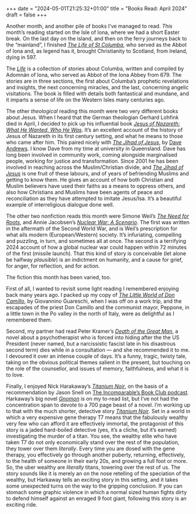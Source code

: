 +++
date = "2024-05-01T21:25:32+01:00"
title = "Books Read: April 2024"
draft = false
+++

Another month, and another pile of books I’ve managed to read. *This* month’s reading started on the Isle of Iona, where we had a short Easter break. On the last day on the island, and then on the ferry journeys back to the “mainland”, I finished [*The Life of St Columba*](https://uk.bookshop.org/p/books/life-of-st-columba-adomnan-of-iona/433552?ean=9780140444629), who served as the Abbot of Iona and, as legend has it, brought Christianity to Scotland, from Ireland, dying in 597. 

<!--more-->

The [*Life*](https://uk.bookshop.org/p/books/life-of-st-columba-adomnan-of-iona/433552?ean=9780140444629) is a collection of stories about Columba, written and compiled by Adomnán of Iona, who served as Abbot of the Iona Abbey from 679. The stories are in three sections, the first about Columba’s prophetic revelations and insights, the next concerning miracles, and the last, concerning angelic visitations. The book is filled with details both fantastical and mundane, and it imparts a sense of life on the Western Isles many centuries ago.

The other *theological* reading this month were two very different books about Jesus. When I heard that the German theologian Gerhard Lohfink died in April, I decided to pick up his influential book [*Jesus of Nazareth: What He Wanted, Who He Was*](https://uk.bookshop.org/p/books/jesus-of-nazareth-what-he-wanted-who-he-was-gerhard-lohfink/807075?ean=9780814683088). It’s an excellent account of the history of Jesus of Nazareth in its first century setting, and what he means to those who came after him. This paired nicely with [*The Jihad of Jesus*](https://uk.bookshop.org/p/books/the-jihad-of-jesus-the-sacred-nonviolent-struggle-for-justice-dave-andrews/2975069?ean=9781498217743), by [Dave Andrews](https://www.daveandrews.com.au/). I know Dave from my time at university in Queensland. Dave has long been involved in community work, coming alongside marginalised people, working for justice and transformation. Since 2001 he has been involved in reaching across the Muslim/Christian divide, and [*The Jihad of Jesus*](https://uk.bookshop.org/p/books/the-jihad-of-jesus-the-sacred-nonviolent-struggle-for-justice-dave-andrews/2975069?ean=9781498217743) is one fruit of these labours, and of years of befriending Muslims and getting to know them. He gives an account of how both Christian and Muslim believers have used their faiths as a means to oppress others, and also how Christians and Muslims have been agents of peace and reconciliation as they have attempted to imitate Jesus/Isa. It’s a beautiful example of interreligious dialogue done well.

The other two nonfiction reads this month were Simone Weil’s [*The Need for Roots*](https://uk.bookshop.org/p/books/the-need-for-roots-prelude-to-a-declaration-of-duties-towards-mankind-simone-weil/956068), and Annie Jacobsen’s [*Nuclear War: A Scenario*](https://uk.bookshop.org/p/books/nuclear-war-a-scenario-annie-jacobsen/7598736?ean=9781911709596). The first was written in the aftermath of the Second World War, and is Weil’s prescription for what ails modern (European/Western) society. It’s infuriating, compelling and puzzling, in turn, and sometimes all at once. The second is a terrifying 2024 account of how a global nuclear war could happen within 72 minutes of the first (missile launch). That this kind of story is conceivable (let alone be halfway *plausible*) is an indictment on humanity, and a cause for grief, for anger, for reflection, and for action.

The fiction this month has been varied, too. 

First of all, I wanted to revisit some light reading I remembered enjoying back many years ago. I packed up my copy of [*The Little World of Don Camillo*](https://www.amazon.co.uk/Little-World-Don-Camillo-No/dp/1900064073/consequentlyorg), by Giovannino Guareschi, when I was off on a work trip, and the escapades of the priest Don Camillo and the communist mayor, Peppone, in a little town in the Po valley in the north of Italy, were as delightful as I remembered them. 

Second, my partner had read Peter Kramer’s [*Death of the Great Man*](https://uk.bookshop.org/p/books/death-of-the-great-man-a-novel-peter-d-kramer/7400832?ean=9781637587966), a novel about a psychotherapist who is forced into hiding after the the US President (never named, but a narcissistic fascist late in his disastrous second term) dies while in a consultation — and she recommended it to me. I devoured it over an intense couple of days. It’s a funny, tragic, twisty tale, taking on the obvious political themes salient in the present, but touching on the role of the counsellor, and issues of memory, faithfulness, and what it is to love. 

Finally, I enjoyed Nick Harakaway’s [*Titanium Noir*](https://uk.bookshop.org/p/books/titanium-noir-nick-harkaway/7251042), on the basis of a recommendation by Jason Snell on [The Incomparable’s Book Club podcast](https://www.theincomparable.com/theincomparable/711/). Harkaway’s big novel [*Gnomon*](https://uk.bookshop.org/p/books/gnomon-nick-harkaway/1671917?ean=9781786090096) is on my to-read list, but I’ve not had the concentration span to devote to a 700 page beast of a novel. I’m working up to that with the much shorter, detective story [*Titanium Noir*](https://uk.bookshop.org/p/books/titanium-noir-nick-harkaway/7251042). Set in a world in which a very expensive gene therapy T7 means that the fabulously wealthy very few who can afford it are effectively immortal, the protagonist of this story is a jaded hard-boiled detective (yes, it’s a cliche, but it’s earned) investigating the murder of a titan. You see, the wealthy elite who have taken T7 do not only economically stand over the rest of the population, they tower over them _literally_. Every time you are dosed with the gene therapy, you effectively go through another puberty, returning, effectively, to the health of someone in their early 20s, and growing a full foot or more. So, the uber wealthy are _literally_ titans, towering over the rest of us. The story sounds like it is merely an on the nose retelling of the speciation of the wealthy, but Harkaway tells an exciting story in this setting, and it takes some unexpected turns on the way to the gripping conclusion. If you can stomach some graphic violence in which a normal sized human fights dirty to defend himself against an enraged 9 foot giant, following this story is an exciting ride.